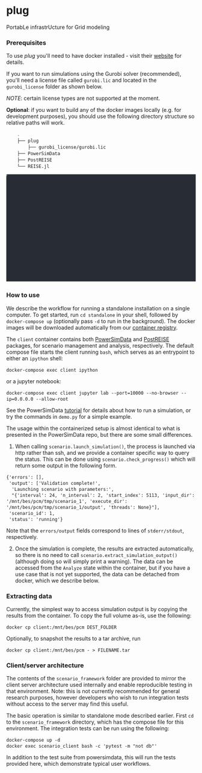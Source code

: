 # plug
PortabLe infrastrUcture for Grid modeling

### Prerequisites
To use *plug* you'll need to have docker installed - visit their [website](https://docs.docker.com/get-docker/)
for details.

If you want to run simulations using the Gurobi solver (recommended), you'll need a
license file called `gurobi.lic` and located in the `gurobi_license` folder as shown below.

*NOTE*: certain license types are not supported at the moment. 


**Optional**: if you want to build any of the docker images locally (e.g. for development purposes),
you should use the following directory structure so relative paths will work.

```bash
    .
    ├── plug
        ├── gurobi_license/gurobi.lic
    ├── PowerSimData
    ├── PostREISE
    └── REISE.jl
```

<p align="center">
  <img width="800" src="demo.svg">
</p>

### How to use

We describe the workflow for running a standalone installation on a single
computer. To get started, run `cd standalone` in your shell, followed by
`docker-compose up` (optionally pass `-d` to run in the background). 
The docker images will be downloaded automatically 
from our [container registry](https://github.com/orgs/Breakthrough-Energy/packages).

The `client` container contains both [PowerSimData] and [PostREISE] packages, for
scenario management and analysis, respectively. The default compose file starts the
client running `bash`, which serves as an entrypoint to either an `ipython` shell:

```
docker-compose exec client ipython
```
 or a jupyter notebook:

```
docker-compose exec client jupyter lab --port=10000 --no-browser --ip=0.0.0.0 --allow-root
```

See the PowerSimData [tutorial] for details 
about how to run a simulation, or try the commands in `demo.py` for a simple example.

The usage within the containerized setup is almost identical to what is
presented in the PowerSimData repo, but there are some small differences. 

1) When calling `scenario.launch_simulation()`, the process is launched
via http rather than ssh, and we provide a container specific way to query the
status. This can be done using `scenario.check_progress()` which will
return some output in the following form.

```
{'errors': [],
 'output': ['Validation complete!',
  'Launching scenario with parameters:',
  "{'interval': 24, 'n_interval': 2, 'start_index': 5113, 'input_dir': '/mnt/bes/pcm/tmp/scenario_1', 'execute_dir': '/mnt/bes/pcm/tmp/scenario_1/output', 'threads': None}"],
 'scenario_id': 1,
 'status': 'running'}
```

Note that the `errors/output` fields correspond to lines of
`stderr/stdout`, respectively.

2) Once the simulation is complete, the results are extracted automatically, so
there is no need to call `scenario.extract_simulation_output()` (although
doing so will simply print a warning). The data can be accessed from the
`Analyze` state within the container, but if you have a use case that is not
yet supported, the data can be detached from docker, which we describe below.

### Extracting data
Currently, the simplest way to access simulation output is by copying the
results from the container. To copy the full volume as-is, use the following:

```
docker cp client:/mnt/bes/pcm DEST_FOLDER
```

Optionally, to snapshot the results to a tar archive, run

```
docker cp client:/mnt/bes/pcm - > FILENAME.tar
```

### Client/server architecture

The contents of the `scenario_framework` folder are provided to mirror the client server
architecture used internally and enable reproducible testing in that
environment. Note: this is not currently recommended for general research
purposes, however developers who wish to run integration tests without access
to the server may find this useful.

The basic operation is similar to standalone mode described earlier. First `cd`
to the `scenario_framework` directory, which has the compose file for this
environment. The integration tests can be run using the following:

```
docker-compose up -d
docker exec scenario_client bash -c 'pytest -m "not db"'
```

In addition to the test suite from powersimdata, this will run the tests
provided here, which demonstrate typical user workflows. 

[PowerSimData]: https://github.com/Breakthrough-Energy/PowerSimData
[PostREISE]: https://github.com/Breakthrough-Energy/PostREISE
[tutorial]: https://breakthrough-energy.github.io/docs/powersimdata/index.html
